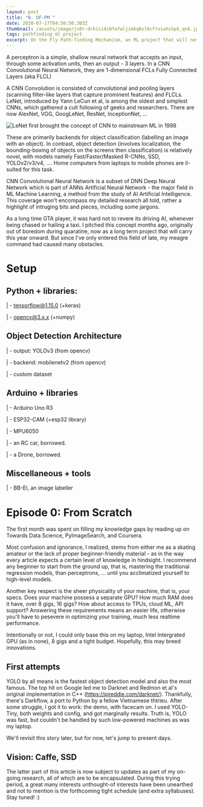 ```yaml
---
layout: post
title: "0. OF-PM "
date: 2020-07-17T04:50:50.303Z
thumbnail: /assets/image/jv0r-drkici4i0fofwljimkq8sl6cfrviahihpb_qnk.jpg
tags: pathfinding ml project
excerpt: On the Fly Path-finding Mechanism, an ML project that will never pan out!
---
```

A perceptron is a simple, shallow neural network that accepts an input, through some activation units, then an output - 3 layers. In a CNN Convolutional Neural Network, they are 1-dimensional FCLs Fully Connected Layers (aka FLCL)

A CNN Convolution is consisted of convolutional and pooling layers (scanning filter-like layers that capture prominent features) and FLCLs. LeNet, introduced by Yann LeCun et al, is among the oldest and simplest CNNs, which gathered a cult following of geeks and researchers. There are now AlexNet, VGG, GoogLeNet, ResNet, InceptionNet, ...

![](https://www.researchgate.net/profile/Yiren_Zhou/publication/312170477/figure/fig1/AS:448817725218816@1484017892071/Structure\-of\-LeNet\-5.png "LeNet first brought the concept of CNN to mainstream ML in 1998")

These are primarily backends for object classification (labelling an image with an object). In contrast, object detection (involves localization, the bounding-boxing of objects on the screens then classification) is relatively novel, with models namely Fast/Faster/Masked R-CNNs, SSD, YOLOv2/v3/v4, .... Home computers from laptops to mobile phones are il-suited for this task.

CNN Convolutional Neural Network is a subset of DNN Deep Neural Network which is part of ANNs Artificial Neural Network - the major field in ML Machine Learning, a method from the study of AI Artificial Intelligence. This coverage won't encompass my detailed research all told, rather a highlight of intruging bits and pieces, including some jargons. 

As a long time GTA player, it was hard not to revere its driving AI, whenever being chased or hailing a taxi. I pitched this concept months ago, originally out of boredom during quaratine, now as a long term project that will carry this year onward. But since I've only entered this field of late, my meagre command had caused many obstacles. 

# Setup

## Python + libraries:

\| - tensorflow@1.15.0 (+keras)

\| - opencv@3.x.x (+numpy)

## Object Detection Architecture

\| - output: YOLOv3 (from opencv)

\| - backend: mobilenetv2 (from opencv)

\| - custom dataset

## Arduino + libraries

\| - Arduino Uno R3

\| - ESP32-CAM (+esp32 library)

\| - MPU6050

\| - an RC car, borrowed.

\| - a Drone, borrowed.

## Miscellaneous + tools

\| - BB-EI, an image labeller

# Episode 0: From Scratch

The first month was spent on filling my knowledge gaps by reading up on Towards Data Science, PyImageSearch, and Coursera. 

Most confusion and ignorance, I realized, stems from either me as a skating amateur or the lack of proper beginner-friendly material - as in the way every article expects a certain level of knowledge in hindsight. I recommend any beginner to start from the ground up, that is, mastering the traditional regression models, than perceptrons, ... until you acclimatized yourself to high-level models.

Another key respect is the sheer physicality of your machine, that is, your specs. Does your machine possess a separate GPU? How much RAM does it have, over 8 gigs, 16 gigs? How about access to TPUs, cloud ML, API support? Answering these requirements means an easier life, otherwise you'll have to pesevere in optimizing your training, much less realtime performance.

Intentionally or not, I could only base this on my laptop, Intel Intergrated GPU (as in none), 8 gigs and a tight budget. Hopefully, this may breed innovations. 

## First attempts

YOLO by all means is the fastest object detection model and also the most famous. The top hit on Google led me to Darknet and Redmon et al's original implementation in C++ (<https://pjreddie.com/darknet/>). Thankfully, there's Darkflow, a port to Python by a fellow Vietnamese thtrieu. After some struggle, I got it to work: the demo, with facecam on. I used YOLO-Tiny, both weights and config, and got marginally results. Truth is, YOLO was fast, but couldn't be handled by such low-powered machines as was my laptop. 

We'll revisit this story later, but for now, let's jump to present days.

## Vision: Caffe, SSD

The latter part of this article is now subject to updates as part of my on-going research, all of which are to be encapsulated. During this trying period, a great many interests unthought-of interests have been unearthed and not to mention is the forthcoming tight schedule (and extra syllabuses). Stay tuned! :)